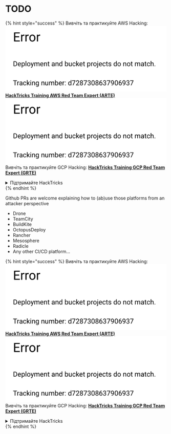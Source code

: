 # TODO

{% hint style="success" %}
Вивчіть та практикуйте AWS Hacking:<img src="../.gitbook/assets/image (1) (1).png" alt="" data-size="line">[**HackTricks Training AWS Red Team Expert (ARTE)**](https://training.hacktricks.xyz/courses/arte)<img src="../.gitbook/assets/image (1) (1).png" alt="" data-size="line">\
Вивчіть та практикуйте GCP Hacking: <img src="../.gitbook/assets/image (2).png" alt="" data-size="line">[**HackTricks Training GCP Red Team Expert (GRTE)**<img src="../.gitbook/assets/image (2).png" alt="" data-size="line">](https://training.hacktricks.xyz/courses/grte)

<details>

<summary>Підтримайте HackTricks</summary>

* Перевірте [**плани підписки**](https://github.com/sponsors/carlospolop)!
* **Приєднуйтесь до** 💬 [**групи Discord**](https://discord.gg/hRep4RUj7f) або [**групи telegram**](https://t.me/peass) або **слідкуйте** за нами в **Twitter** 🐦 [**@hacktricks\_live**](https://twitter.com/hacktricks\_live)**.**
* **Діліться хакерськими трюками, надсилаючи PR до** [**HackTricks**](https://github.com/carlospolop/hacktricks) та [**HackTricks Cloud**](https://github.com/carlospolop/hacktricks-cloud) репозиторіїв на github.

</details>
{% endhint %}

Github PRs are welcome explaining how to (ab)use those platforms from an attacker perspective

* Drone
* TeamCity
* BuildKite
* OctopusDeploy
* Rancher
* Mesosphere
* Radicle
* Any other CI/CD platform...

{% hint style="success" %}
Вивчіть та практикуйте AWS Hacking:<img src="../.gitbook/assets/image (1) (1).png" alt="" data-size="line">[**HackTricks Training AWS Red Team Expert (ARTE)**](https://training.hacktricks.xyz/courses/arte)<img src="../.gitbook/assets/image (1) (1).png" alt="" data-size="line">\
Вивчіть та практикуйте GCP Hacking: <img src="../.gitbook/assets/image (2).png" alt="" data-size="line">[**HackTricks Training GCP Red Team Expert (GRTE)**<img src="../.gitbook/assets/image (2).png" alt="" data-size="line">](https://training.hacktricks.xyz/courses/grte)

<details>

<summary>Підтримайте HackTricks</summary>

* Перевірте [**плани підписки**](https://github.com/sponsors/carlospolop)!
* **Приєднуйтесь до** 💬 [**групи Discord**](https://discord.gg/hRep4RUj7f) або [**групи telegram**](https://t.me/peass) або **слідкуйте** за нами в **Twitter** 🐦 [**@hacktricks\_live**](https://twitter.com/hacktricks\_live)**.**
* **Діліться хакерськими трюками, надсилаючи PR до** [**HackTricks**](https://github.com/carlospolop/hacktricks) та [**HackTricks Cloud**](https://github.com/carlospolop/hacktricks-cloud) репозиторіїв на github.

</details>
{% endhint %}
